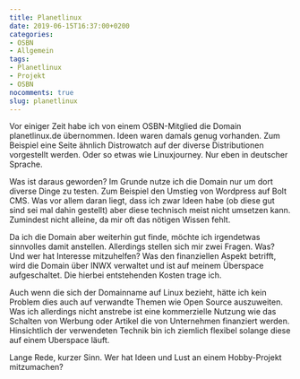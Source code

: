```yaml
---
title: Planetlinux
date: 2019-06-15T16:37:00+0200
categories:
- OSBN
- Allgemein
tags:
- Planetlinux
- Projekt
- OSBN
nocomments: true
slug: planetlinux
---
```

Vor einiger Zeit habe ich von einem OSBN-Mitglied die Domain planetlinux.de übernommen. Ideen waren damals genug vorhanden. Zum Beispiel eine Seite ähnlich Distrowatch auf der diverse Distributionen vorgestellt werden. Oder so etwas wie Linuxjourney. Nur eben in deutscher Sprache.

Was ist daraus geworden? Im Grunde nutze ich die Domain nur um dort diverse Dinge zu testen. Zum Beispiel den Umstieg von Wordpress auf Bolt CMS. Was vor allem daran liegt, dass ich zwar Ideen habe (ob diese gut sind sei mal dahin gestellt) aber diese technisch meist nicht umsetzen kann. Zumindest nicht alleine, da mir oft das nötigen Wissen fehlt.

Da ich die Domain aber weiterhin gut finde, möchte ich irgendetwas sinnvolles damit anstellen. Allerdings stellen sich mir zwei Fragen. Was? Und wer hat Interesse mitzuhelfen? Was den finanziellen Aspekt betrifft, wird die Domain über INWX verwaltet und ist auf meinem Überspace aufgeschaltet. Die hierbei entstehenden Kosten trage ich.

Auch wenn die sich der Domainname auf Linux bezieht, hätte ich kein Problem dies auch auf verwandte Themen wie Open Source auszuweiten. Was ich allerdings nicht anstrebe ist eine kommerzielle Nutzung wie das Schalten von Werbung oder Artikel die von Unternehmen finanziert werden. Hinsichtlich der verwendeten Technik bin ich ziemlich flexibel solange diese auf einem Uberspace läuft.

Lange Rede, kurzer Sinn. Wer hat Ideen und Lust an einem Hobby-Projekt mitzumachen? 
